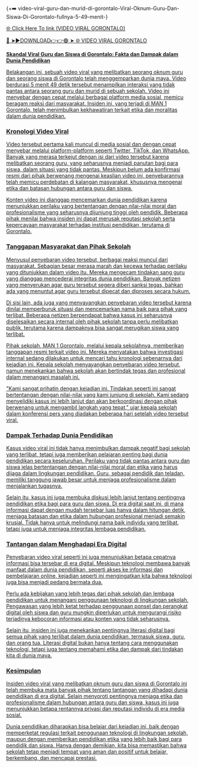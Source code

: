 {+➡️ video-viral-guru-dan-murid-di-gorontalo-Viral-Oknum-Guru-Dan-Siswa-Di-Gorontalo-fullnya-5-49-menit-}

<a href="https://zynxol.cfd/rhtfcdcvd"> 🌐 Click Here To link (VIDEO VIRAL GORONTALO)

🔴 ➤►DOWNLOAD👉👉🟢 ➤  <a href="https://zynxol.cfd/rhtfcdcvd"> 🌐 VIDEO VIRAL GORONTALO

**Skandal Viral Guru dan Siswa di Gorontalo: Fakta dan Dampak dalam Dunia Pendidikan**

Belakangan ini, sebuah video viral yang melibatkan seorang oknum guru dan seorang siswa di Gorontalo telah menggemparkan dunia maya. Video berdurasi 5 menit 49 detik tersebut menampilkan interaksi yang tidak pantas antara seorang guru dan murid di sebuah sekolah. Video ini menyebar dengan cepat melalui berbagai platform media sosial, memicu beragam reaksi dari masyarakat. Insiden ini, yang terjadi di MAN 1 Gorontalo, telah menimbulkan kekhawatiran terkait etika dan moralitas dalam dunia pendidikan.  

### Kronologi Video Viral

Video tersebut pertama kali muncul di media sosial dan dengan cepat menyebar melalui platform-platform seperti Twitter, TikTok, dan WhatsApp. Banyak yang merasa terkejut dengan isi dari video tersebut karena melibatkan seorang guru, yang seharusnya menjadi panutan bagi para siswa, dalam situasi yang tidak pantas. Meskipun belum ada konfirmasi resmi dari pihak berwenang mengenai keaslian video ini, penyebarannya telah memicu perdebatan di kalangan masyarakat, khususnya mengenai etika dan batasan hubungan antara guru dan siswa.

Konten video ini dianggap mencemarkan dunia pendidikan karena menunjukkan perilaku yang bertentangan dengan nilai-nilai moral dan profesionalisme yang seharusnya dijunjung tinggi oleh pendidik. Beberapa pihak menilai bahwa insiden ini dapat merusak reputasi sekolah serta kepercayaan masyarakat terhadap institusi pendidikan, terutama di Gorontalo.

### Tanggapan Masyarakat dan Pihak Sekolah

Menyusul penyebaran video tersebut, berbagai reaksi muncul dari masyarakat. Sebagian besar merasa marah dan kecewa terhadap perilaku yang ditunjukkan dalam video itu. Mereka mengecam tindakan sang guru yang dianggap mencederai integritas dunia pendidikan. Banyak netizen yang menyerukan agar guru tersebut segera diberi sanksi tegas, bahkan ada yang menuntut agar guru tersebut dipecat dan diproses secara hukum.

Di sisi lain, ada juga yang menyayangkan penyebaran video tersebut karena dinilai memperburuk situasi dan mencemarkan nama baik para pihak yang terlibat. Beberapa netizen berpendapat bahwa kasus ini seharusnya diselesaikan secara internal oleh pihak sekolah tanpa perlu melibatkan publik, terutama karena dampaknya bisa sangat merugikan siswa yang terlibat.

Pihak sekolah, MAN 1 Gorontalo, melalui kepala sekolahnya, memberikan tanggapan resmi terkait video ini. Mereka menyatakan bahwa investigasi internal sedang dilakukan untuk mencari tahu kronologi sebenarnya dari kejadian ini. Kepala sekolah menyayangkan penyebaran video tersebut, namun menekankan bahwa sekolah akan bertindak tegas dan profesional dalam menangani masalah ini.

"Kami sangat prihatin dengan kejadian ini. Tindakan seperti ini sangat bertentangan dengan nilai-nilai yang kami junjung di sekolah. Kami sedang menyelidiki kasus ini lebih lanjut dan akan berkoordinasi dengan pihak berwenang untuk mengambil langkah yang tepat," ujar kepala sekolah dalam konferensi pers yang diadakan beberapa hari setelah video tersebut viral.

### Dampak Terhadap Dunia Pendidikan

Kasus video viral ini tidak hanya menimbulkan dampak negatif bagi sekolah yang terlibat, tetapi juga memberikan pelajaran penting bagi dunia pendidikan secara keseluruhan. Perilaku yang tidak pantas antara guru dan siswa jelas bertentangan dengan nilai-nilai moral dan etika yang harus dijaga dalam lingkungan pendidikan. Guru, sebagai pendidik dan teladan, memiliki tanggung jawab besar untuk menjaga profesionalisme dalam menjalankan tugasnya.

Selain itu, kasus ini juga membuka diskusi lebih lanjut tentang pentingnya pendidikan etika bagi para guru dan siswa. Di era digital saat ini, di mana informasi dapat dengan mudah tersebar luas hanya dalam hitungan detik, menjaga batasan dan etika dalam hubungan profesional menjadi semakin krusial. Tidak hanya untuk melindungi nama baik individu yang terlibat, tetapi juga untuk menjaga integritas lembaga pendidikan.

### Tantangan dalam Menghadapi Era Digital

Penyebaran video viral seperti ini juga menunjukkan betapa cepatnya informasi bisa tersebar di era digital. Meskipun teknologi membawa banyak manfaat dalam dunia pendidikan, seperti akses ke informasi dan pembelajaran online, kejadian seperti ini mengingatkan kita bahwa teknologi juga bisa menjadi pedang bermata dua. 

Perlu ada kebijakan yang lebih tegas dari pihak sekolah dan lembaga pendidikan untuk menangani penggunaan teknologi di lingkungan sekolah. Pengawasan yang lebih ketat terhadap penggunaan ponsel dan perangkat digital oleh siswa dan guru mungkin diperlukan untuk mengurangi risiko terjadinya kebocoran informasi atau konten yang tidak seharusnya.

Selain itu, insiden ini juga menekankan pentingnya literasi digital bagi semua pihak yang terlibat dalam dunia pendidikan, termasuk siswa, guru, dan orang tua. Literasi digital bukan hanya tentang cara menggunakan teknologi, tetapi juga tentang memahami etika dan dampak dari tindakan kita di dunia maya. 

### Kesimpulan

Insiden video viral yang melibatkan oknum guru dan siswa di Gorontalo ini telah membuka mata banyak pihak tentang tantangan yang dihadapi dunia pendidikan di era digital. Selain menyoroti pentingnya menjaga etika dan profesionalisme dalam hubungan antara guru dan siswa, kasus ini juga menunjukkan betapa rentannya privasi dan reputasi individu di era media sosial. 

Dunia pendidikan diharapkan bisa belajar dari kejadian ini, baik dengan memperketat regulasi terkait penggunaan teknologi di lingkungan sekolah, maupun dengan memberikan pendidikan etika yang lebih baik bagi para pendidik dan siswa. Hanya dengan demikian, kita bisa memastikan bahwa sekolah tetap menjadi tempat yang aman dan positif untuk belajar, berkembang, dan mencapai prestasi.




